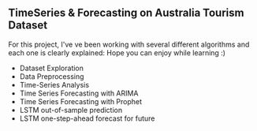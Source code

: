 ## TimeSeries & Forecasting on Australia Tourism Dataset

For this project, I've ve been working with several different algorithms and each one is clearly explained:
Hope you can enjoy while learning :) 

- Dataset Exploration
- Data Preprocessing
- Time-Series Analysis
- Time Series Forecasting with ARIMA
- Time Series Forecasting with Prophet
- LSTM out-of-sample prediction
- LSTM one-step-ahead forecast for future

